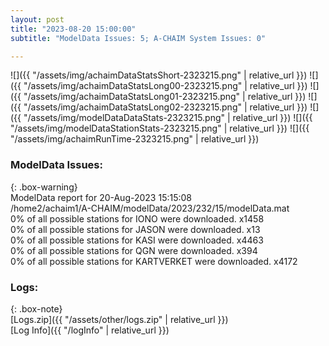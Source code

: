 ```yaml
---
layout: post
title: "2023-08-20 15:00:00"
subtitle: "ModelData Issues: 5; A-CHAIM System Issues: 0"

---
```


![]({{ "/assets/img/achaimDataStatsShort-2323215.png" | relative_url }})
![]({{ "/assets/img/achaimDataStatsLong00-2323215.png" | relative_url }})
![]({{ "/assets/img/achaimDataStatsLong01-2323215.png" | relative_url }})
![]({{ "/assets/img/achaimDataStatsLong02-2323215.png" | relative_url }})
![]({{ "/assets/img/modelDataDataStats-2323215.png" | relative_url }})
![]({{ "/assets/img/modelDataStationStats-2323215.png" | relative_url }})
![]({{ "/assets/img/achaimRunTime-2323215.png" | relative_url }})


### ModelData Issues:  
  
{: .box-warning}  
 ModelData report for 20-Aug-2023 15:15:08   
 /home2/achaim1/A-CHAIM/modelData/2023/232/15/modelData.mat   
 0% of all possible stations for IONO were downloaded. x1458   
 0% of all possible stations for JASON were downloaded. x13   
 0% of all possible stations for KASI were downloaded. x4463   
 0% of all possible stations for QGN were downloaded. x394   
 0% of all possible stations for KARTVERKET were downloaded. x4172   
  


### Logs:  
  
{: .box-note}  
[Logs.zip]({{ "/assets/other/logs.zip" | relative_url }})  
[Log Info]({{ "/logInfo" | relative_url }})  
